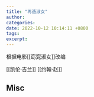```yaml
---
title: "再造淑女"
author: 
categories: 
date: 2022-10-12 10:14:11 +0800
tags: 
excerpt: 
---
```




根据电影[[窈窕淑女]]改编


[[凯伦·吉兰]]
[[约翰·赵]]















## Misc





